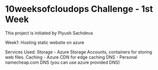 # 10weeksofcloudops Challenge - 1st Week
This project is initiated by Piyush Sachdeva

Week1: Hosting static website on azure

Services Used:
Storage - Azure Storage Accounts, containers for storing web files.
Caching - Azure CDN for edge caching
DNS - Personal namecheap.com DNS (you can use azure provided DNS)
